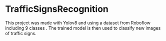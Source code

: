 # TrafficSignsRecognition
This project was made with Yolov8 and using a dataset from Roboflow including 9 classes . The trained model is then used to classify new images of traffic signs.
